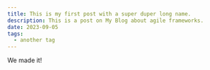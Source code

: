 ```yaml
---
title: This is my first post with a super duper long name.
description: This is a post on My Blog about agile frameworks.
date: 2023-09-05
tags:
  - another tag
---
```


We made it!
